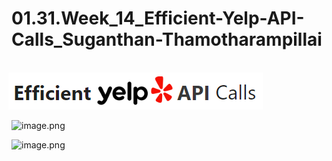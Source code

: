 # 01.31.Week_14_Efficient-Yelp-API-Calls_Suganthan-Thamotharampillai
 
<br><img src="Data/2.png" oncontextmenu="return false" style="margin-left:-5px;pointer-events:none;-webkit-touch-callout:none;-webkit-user-select:none;-ms-user-select:none;user-select:none;" />


![image.png](attachment:image.png)

![image.png](attachment:image.png)